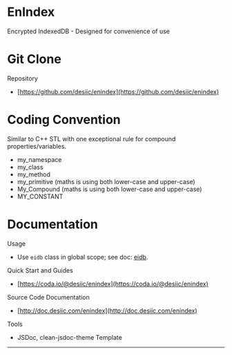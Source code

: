 EnIndex
=======
Encrypted IndexedDB - Designed for convenience of use

Git Clone
=========
Repository
  * [https://github.com/desiic/enindex](https://github.com/desiic/enindex)

Coding Convention
=================
Similar to C++ STL with one exceptional rule for compound properties/variables.
  * my_namespace
  * my_class
  * my_method
  * my_primitive (maths is using both lower-case and upper-case)
  * My_Compound (maths is using both lower-case and upper-case)
  * MY_CONSTANT

Documentation
=============
Usage
  * Use `eidb` class in global scope; see doc: [eidb](http://doc.desiic.com/enindex/module-eidb-eidb.html/module-eidb-eidb.html).
  
Quick Start and Guides
  * [https://coda.io/@desiic/enindex](https://coda.io/@desiic/enindex)

Source Code Documentation
  * [http://doc.desiic.com/enindex](http://doc.desiic.com/enindex)

Tools
  * JSDoc, clean-jsdoc-theme Template
___  